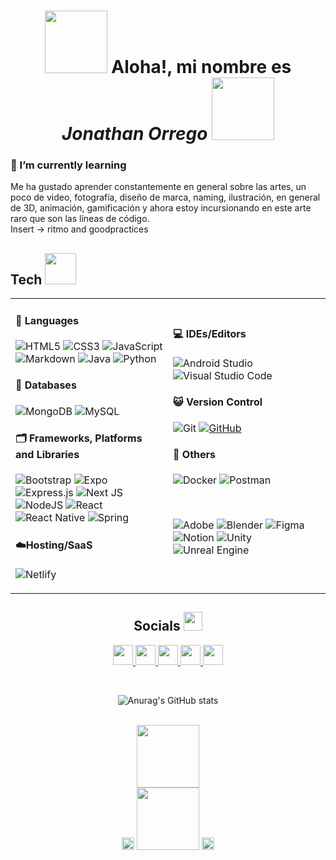 <div id="header" align="center" text>
<h1>
  <img src="https://media4.giphy.com/media/v1.Y2lkPTc5MGI3NjExOW9kZnE5eTdkdDRvbjZsemN3MXBjeDVzY3F1ZGxvNWlnbzBhMHNhcyZlcD12MV9pbnRlcm5hbF9naWZfYnlfaWQmY3Q9cw/6cyetttpTEhNqTJ8ZL/giphy.gif" width="100"/> Aloha!, mi nombre es <em><strong>Jonathan Orrego</strong></em> <img src="https://media4.giphy.com/media/v1.Y2lkPTc5MGI3NjExOW9kZnE5eTdkdDRvbjZsemN3MXBjeDVzY3F1ZGxvNWlnbzBhMHNhcyZlcD12MV9pbnRlcm5hbF9naWZfYnlfaWQmY3Q9cw/6cyetttpTEhNqTJ8ZL/giphy.gif" width="100"/>
  </h1>
</div>

### 🌱 I’m currently learning

<div>
Me ha gustado aprender constantemente en general sobre las artes, un poco de video, fotografía, diseño de marca, naming, ilustración, en general de 3D, animación, gamificación y ahora estoy incursionando en este arte raro que son las líneas de código.
<br> 
Insert -> ritmo and goodpractices
</div>

## Tech  <img src="https://media1.giphy.com/media/v1.Y2lkPTc5MGI3NjExbWJqaWx5ejQ5eG13b2w5dmt6bDJ2aWUyZjJ1YXZyczFhc2lhNTRsMSZlcD12MV9pbnRlcm5hbF9naWZfYnlfaWQmY3Q9cw/YRMb6dd7zprS00JdGZ/giphy.gif" width="50"/>

<table>
  <tr><td valign="top" width="50%">

#### 🧩 Languages
![HTML5](https://img.shields.io/badge/html5-%23E34F26.svg?style=for-the-badge&logo=html5&logoColor=white)
![CSS3](https://img.shields.io/badge/css3-%231572B6.svg?style=for-the-badge&logo=css3&logoColor=white)
![JavaScript](https://img.shields.io/badge/javascript-%23323330.svg?style=for-the-badge&logo=javascript&logoColor=%23F7DF1E)
![Markdown](https://img.shields.io/badge/markdown-%23000000.svg?style=for-the-badge&logo=markdown&logoColor=white)
![Java](https://img.shields.io/badge/java-%23ED8B00.svg?style=for-the-badge&logo=openjdk&logoColor=white)
![Python](https://img.shields.io/badge/python-3670A0?style=for-the-badge&logo=python&logoColor=ffdd54)

#### 📎 Databases 
![MongoDB](https://img.shields.io/badge/MongoDB-%234ea94b.svg?style=for-the-badge&logo=mongodb&logoColor=white)
![MySQL](https://img.shields.io/badge/mysql-4479A1.svg?style=for-the-badge&logo=mysql&logoColor=white)

#### 🗂️ Frameworks, Platforms and Libraries
![Bootstrap](https://img.shields.io/badge/bootstrap-%238511FA.svg?style=for-the-badge&logo=bootstrap&logoColor=white)
![Expo](https://img.shields.io/badge/expo-1C1E24?style=for-the-badge&logo=expo&logoColor=#D04A37)
![Express.js](https://img.shields.io/badge/express.js-%23404d59.svg?style=for-the-badge&logo=express&logoColor=%2361DAFB)
![Next JS](https://img.shields.io/badge/Next-black?style=for-the-badge&logo=next.js&logoColor=white)
![NodeJS](https://img.shields.io/badge/node.js-6DA55F?style=for-the-badge&logo=node.js&logoColor=white)
![React](https://img.shields.io/badge/react-%2320232a.svg?style=for-the-badge&logo=react&logoColor=%2361DAFB)
![React Native](https://img.shields.io/badge/react_native-%2320232a.svg?style=for-the-badge&logo=react&logoColor=%2361DAFB)
![Spring](https://img.shields.io/badge/spring-%236DB33F.svg?style=for-the-badge&logo=spring&logoColor=white)

#### ☁️Hosting/SaaS

![Netlify](https://img.shields.io/badge/netlify-%23000000.svg?style=for-the-badge&logo=netlify&logoColor=#00C7B7)

</td><td valign="top" width="50%">

<br>

#### 💻 IDEs/Editors
![Android Studio](https://img.shields.io/badge/android%20studio-346ac1?style=for-the-badge&logo=android%20studio&logoColor=white)
![Visual Studio Code](https://img.shields.io/badge/Visual%20Studio%20Code-0078d7.svg?style=for-the-badge&logo=visual-studio-code&logoColor=white)

#### 😺 Version Control

![Git](https://img.shields.io/badge/git-%23F05033.svg?style=for-the-badge&logo=git&logoColor=white)
[![GitHub](https://img.shields.io/badge/github-%23121011.svg?style=for-the-badge&logo=github&logoColor=white)](https://github.com/Bartum-dev-time)
<br>
#### 🎨 Others

![Docker](https://img.shields.io/badge/docker-%230db7ed.svg?style=for-the-badge&logo=docker&logoColor=white)
![Postman](https://img.shields.io/badge/Postman-FF6C37?style=for-the-badge&logo=postman&logoColor=white)

<br>

![Adobe](https://img.shields.io/badge/adobe-%23FF0000.svg?style=for-the-badge&logo=adobe&logoColor=white)
![Blender](https://img.shields.io/badge/blender-%23F5792A.svg?style=for-the-badge&logo=blender&logoColor=white)
![Figma](https://img.shields.io/badge/figma-%23F24E1E.svg?style=for-the-badge&logo=figma&logoColor=white)
![Notion](https://img.shields.io/badge/Notion-%23000000.svg?style=for-the-badge&logo=notion&logoColor=white)
![Unity](https://img.shields.io/badge/unity-%23000000.svg?style=for-the-badge&logo=unity&logoColor=white)
![Unreal Engine](https://img.shields.io/badge/unrealengine-%23313131.svg?style=for-the-badge&logo=unrealengine&logoColor=white)

  </tr>
</table>

<div align="center">

## Socials  <img src="https://media3.giphy.com/media/v1.Y2lkPTc5MGI3NjExbGU1aGpoNGRsdHdsNHRzcmV6cXBqeDJlZnE0N2xlZG12ODZpczRocSZlcD12MV9pbnRlcm5hbF9naWZfYnlfaWQmY3Q9cw/JOKNhECjvsNSyEUaeM/giphy.gif" width="30"/>

<p align="center"> <a href="https://www.behance.com/bartumtime" target="_blank" rel="noreferrer"> <picture> <source media="(prefers-color-scheme: dark)" srcset="https://raw.githubusercontent.com/danielcranney/readme-generator/main/public/icons/socials/behance-dark.svg" /> <source media="(prefers-color-scheme: light)" srcset="https://raw.githubusercontent.com/danielcranney/readme-generator/main/public/icons/socials/behance.svg" /> <img src="https://raw.githubusercontent.com/danielcranney/readme-generator/main/public/icons/socials/behance.svg" width="32" height="32" /> </picture> </a> <a href="http://www.instagram.com/sujeto_poetico" target="_blank" rel="noreferrer"> <picture> <source media="(prefers-color-scheme: dark)" srcset="https://raw.githubusercontent.com/danielcranney/readme-generator/main/public/icons/socials/instagram-dark.svg" /> <source media="(prefers-color-scheme: light)" srcset="https://raw.githubusercontent.com/danielcranney/readme-generator/main/public/icons/socials/instagram.svg" /> <img src="https://raw.githubusercontent.com/danielcranney/readme-generator/main/public/icons/socials/instagram.svg" width="32" height="32" /> </picture> </a> <a href="https://www.linkedin.com/in/sujetopoetico" target="_blank" rel="noreferrer"> <picture> <source media="(prefers-color-scheme: dark)" srcset="https://raw.githubusercontent.com/danielcranney/readme-generator/main/public/icons/socials/linkedin-dark.svg" /> <source media="(prefers-color-scheme: light)" srcset="https://raw.githubusercontent.com/danielcranney/readme-generator/main/public/icons/socials/linkedin.svg" /> <img src="https://raw.githubusercontent.com/danielcranney/readme-generator/main/public/icons/socials/linkedin.svg" width="32" height="32" /> 
</picture> </a> <a href="https://www.youtube.com/@bartumtime5694" target="_blank" rel="noreferrer"> <picture> <source media="(prefers-color-scheme: dark)" srcset="https://raw.githubusercontent.com/danielcranney/readme-generator/main/public/icons/socials/youtube-dark.svg" /> <source media="(prefers-color-scheme: light)" srcset="https://raw.githubusercontent.com/danielcranney/readme-generator/main/public/icons/socials/youtube.svg" /> <img src="https://raw.githubusercontent.com/danielcranney/readme-generator/main/public/icons/socials/youtube.svg" width="32" height="32" /> </picture> </a> </picture> </a> <a href="https://vimeo.com/sujetopoetico" target="_blank" rel="noreferrer"> <img src="https://uxwing.com/wp-content/themes/uxwing/download/brands-and-social-media/vimeo-white-icon.png" width="32" height="32" /> </picture> </a></p>

<br>

![Anurag's GitHub stats](https://github-readme-stats.vercel.app/api?username=Bartum-dev-time&show_icons=true&theme=tokyonight)

<br>


  <img src="https://media4.giphy.com/media/v1.Y2lkPTc5MGI3NjExbnhuZTc1bHI5bHhiamRzZW45bDU2N2sydzJ3NHV4b2M1cnZqNHJ1cyZlcD12MV9pbnRlcm5hbF9naWZfYnlfaWQmY3Q9cw/BC8uulpcR3Q0JDYe5S/giphy.gif" width="100"/>
  <br>
  <img src="https://media3.giphy.com/media/v1.Y2lkPTc5MGI3NjExang0YTBnOXg5ZXAwbG84Znd1aDFiamlmd2pra2xrbnVqMTI0Y3R6ZiZlcD12MV9pbnRlcm5hbF9naWZfYnlfaWQmY3Q9cw/CN8RJQ9PWBk5y/giphy.gif" width="20"/>
  <img src="https://media2.giphy.com/media/v1.Y2lkPTc5MGI3NjExdXNoM3Z4b2dsMGZhdjlub3o4ZWNwa2dkdHc0eml4bnFyaGJreGhpbiZlcD12MV9pbnRlcm5hbF9naWZfYnlfaWQmY3Q9cw/WyshNoKCjzPwbmwHyE/giphy.gif" width="100"/> 
  <img src="https://media1.giphy.com/media/v1.Y2lkPTc5MGI3NjExZ2gycWh6Zm1tdXZ3eG9zOHEwYzhoc3dhZnNlM3A4Z2FlbjRoeDQ4MyZlcD12MV9pbnRlcm5hbF9naWZfYnlfaWQmY3Q9cw/f4O2i2Z31HvU2BkCGf/giphy.gif" width="20"/>
</div>

